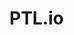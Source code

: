 # PTL.io
<!DOCTYPE html>
<html>
  <head>
    <title>Countdown Timer</title>
    <script>
      function countdown() {
        const endDate = new Date("2025-07-01T00:00:00").getTime();
        const now = new Date().getTime();
        const distance = endDate - now;

        if (distance < 0) {
          document.getElementById("timer").innerHTML = "🎉 Time's up!";
          return;
        }

        const days = Math.floor(distance / (1000 * 60 * 60 * 24));
        const hours = Math.floor((distance % (1000 * 60 * 60 * 24)) / (1000 * 60 * 60));
        const minutes = Math.floor((distance % (1000 * 60 * 60)) / (1000 * 60));
        const seconds = Math.floor((distance % (1000 * 60)) / 1000);

        document.getElementById("timer").innerHTML =
          `${days}d ${hours}h ${minutes}m ${seconds}s`;

        setTimeout(countdown, 1000);
      }

      window.onload = countdown;
    </script>
  </head>
  <body>
    <h1>Countdown to the World Cup Final</h1>
    <h2 id="timer"></h2>
  </body>
</html>
